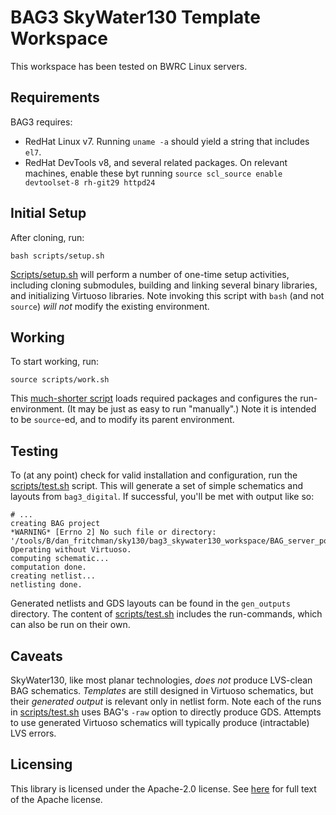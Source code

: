 # BAG3 SkyWater130 Template Workspace 

This workspace has been tested on BWRC Linux servers. 


## Requirements 

<!--This template workspace uses the pre-compiled version of BAG3 installed on the BWRC Linux servers. -->

BAG3 requires: 

* RedHat Linux v7. Running `uname -a` should yield a string that includes `el7`. 
* RedHat DevTools v8, and several related packages. On relevant machines, enable these byt running `source scl_source enable devtoolset-8 rh-git29 httpd24`

## Initial Setup 

After cloning, run: 

```
bash scripts/setup.sh
```

[Scripts/setup.sh](scripts/setup.sh) will perform a number of one-time setup activities, including cloning submodules, building and linking several binary libraries, 
and initializing Virtuoso libraries. Note invoking this script with `bash` (and not `source`) *will not* modify the existing environment. 

## Working 

To start working, run:

```
source scripts/work.sh
```

This [much-shorter script](scripts/work.sh) loads required packages and configures the run-environment. 
(It may be just as easy to run "manually".) 
Note it is intended to be `source`-ed, and to modify its parent environment. 


## Testing 

To (at any point) check for valid installation and configuration, run the [scripts/test.sh](scripts/test.sh) script. 
This will generate a set of simple schematics and layouts from `bag3_digital`. 
If successful,  you'll be met with output like so: 

```
# ... 
creating BAG project
*WARNING* [Errno 2] No such file or directory: '/tools/B/dan_fritchman/sky130/bag3_skywater130_workspace/BAG_server_port.txt'.  Operating without Virtuoso.
computing schematic...
computation done.
creating netlist...
netlisting done.
```

Generated netlists and GDS layouts can be found in the `gen_outputs` directory. 
The content of [scripts/test.sh](scripts/test.sh) includes the run-commands, which can also be run on their own. 


## Caveats 

SkyWater130, like most planar technologies, *does not* produce LVS-clean BAG schematics. 
*Templates* are still designed in Virtuoso schematics, but their *generated output* is relevant only in netlist form. 
Note each of the runs in [scripts/test.sh](scripts/test.sh) uses BAG's `-raw` option to directly produce GDS. 
Attempts to use generated Virtuoso schematics will typically produce (intractable) LVS errors. 


## Licensing

This library is licensed under the Apache-2.0 license.  See [here](LICENSE) for full text of the
Apache license.


